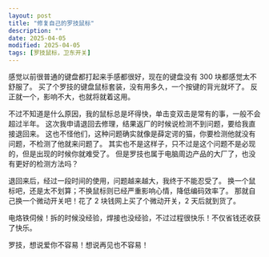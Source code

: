 ```yaml
---
layout: post
title: "修复自己的罗技鼠标"
description: ""
date: 2025-04-05
modified: 2025-04-05
tags: [罗技鼠标，卫东开关]
---
```


感觉以前很普通的键盘都打起来手感都很好，现在的键盘没有 300 块都感觉太不舒服了。
买了个罗技的键盘鼠标套装，没有用多久，一个按键的背光就坏了。
反正就一个，影响不大，也就将就着这用。

不过不知道是什么原因，我的鼠标总是坏得快，单击变双击是常有的事，一般不会超过半年。
这次我申请退回去修理，结果返厂的时候说检测不到问题，要给我直接退回来。
这也不怪他们，这种问题确实就像是薛定谔的猫，你要检测他就没有问题，不检测了他就来问题了。
其实也不是这样子，只不过是这个问题不是必现的，但是出现的时候你就难受了。
但是罗技也属于电脑周边产品的大厂了，也没有更好的检测方法吗？

退回来后，经过一段时间的使用，问题越来越大，我终于不能忍受了。
换一个鼠标吧，还是太不划算；不换鼠标则已经严重影响心情，降低编码效率了。
那就自己换一个微动开关吧！花了 2 块钱网上买了个微动开关，2 天后就到货了。

电烙铁伺候！拆的时候没经验，焊接也没经验，不过过程很快乐！不仅省钱还收获了快乐。

罗技，想说爱你不容易！想说再见也不容易！

